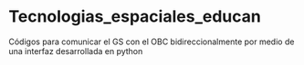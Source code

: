 # Tecnologias_espaciales_educan
Códigos para comunicar el GS con el OBC bidireccionalmente por medio de una interfaz desarrollada en python
